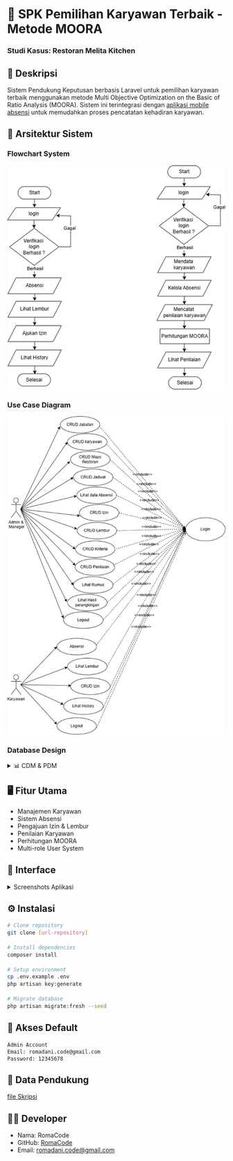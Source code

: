 # 🚀 SPK Pemilihan Karyawan Terbaik - Metode MOORA
### Studi Kasus: Restoran Melita Kitchen
## 📝 Deskripsi
Sistem Pendukung Keputusan berbasis Laravel untuk pemilihan karyawan terbaik menggunakan metode Multi Objective Optimization on the Basic of Ratio Analysis (MOORA). Sistem ini terintegrasi dengan [aplikasi mobile absensi](https://github.com/okedane/aplikasi-absensi-flutter) untuk memudahkan proses pencatatan kehadiran karyawan.

## 🔄 Arsitektur Sistem

### Flowchart System
![Flowchat sistem](readme/flowchart.png)

### Use Case Diagram
![Usecase Sistem](readme/usecase.png)

### Database Design
<details>
<summary>📊 CDM & PDM</summary>

![CDM](readme/cdm.png)
![PDM](readme/pdm.png)
</details>

## 🖥️ Fitur Utama
- Manajemen Karyawan
- Sistem Absensi
- Pengajuan Izin & Lembur
- Penilaian Karyawan
- Perhitungan MOORA
- Multi-role User System

## 📸 Interface
<details>
<summary>Screenshots Aplikasi</summary>

### Autentikasi
| Login | Reset Password |
|:-------------------------:|:-------------------------:|
|![Login Page](readme/1_login.png)|![Reset Page](readme/2_reset.png)|

### Core Features
| Dashboard | Jabatan | Karyawan |
|:-------------------------:|:-------------------------:|:-------------------------:|
|![Dashboard](readme/3_dashboard.png)|![Jabatan](readme/4_jabatan.png)|![Karyawan](readme/5_karyawan.png)|

### Manajemen Absensi
| Lokasi | Jadwal | History |
|:-------------------------:|:-------------------------:|:-------------------------:|
|![Lokasi](readme/6_lokasi.png)|![Jadwal](readme/7_jadwal.png)|![History](readme/8_history.png)|

### Pengajuan
| Izin | Lembur |
|:-------------------------:|:-------------------------:|
|![Izin](readme/9_izin.png)|![Lembur](readme/10_lembur.png)|
### Penilaian & Perhitungan
| Kriteria | Sub Kriteria | Penilaian |
|:-------------------------:|:-------------------------:|:-------------------------:|
|![Kriteria](readme/11_kriteria.png)|![SubKriteria](readme/12_subKriteria.png)|![Penilaian](readme/13_penilaian.png)|

| Perhitungan | Peringkat |
|:-------------------------:|:-------------------------:|
|![Perhitungan](readme/14_perhitungan.png)|![Peringkat](readme/15_peringkat.png)|

</details>

## ⚙️ Instalasi

```bash
# Clone repository
git clone [url-repository]

# Install dependencies
composer install

# Setup environment
cp .env.example .env
php artisan key:generate

# Migrate database
php artisan migrate:fresh --seed
```

## 🔑 Akses Default
```
Admin Account
Email: romadani.code@gmail.com
Password: 12345678
```

## 📄 Data Pendukung
[file Skripsi](readme/skripsi.pdf)

## 👨‍💻 Developer
- Nama: RomaCode
- GitHub: [RomaCode](https://github.com/RomaCode)
- Email: romadani.code@gmail.com
